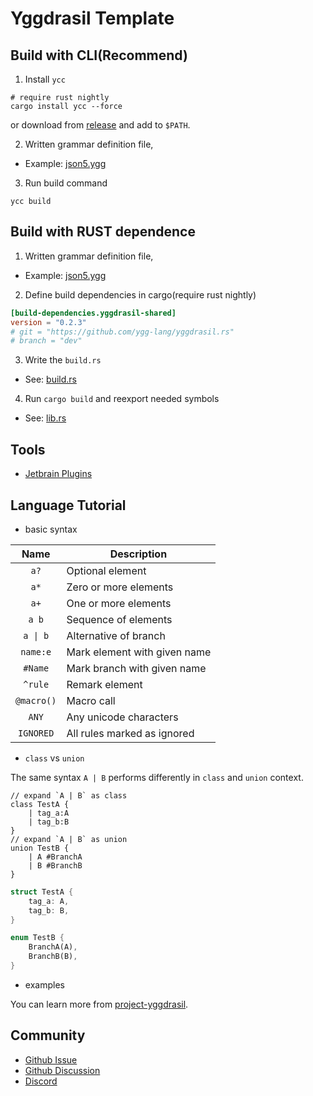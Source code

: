 Yggdrasil Template
==================

## Build with CLI(Recommend)

1. Install `ycc`

```shell
# require rust nightly
cargo install ycc --force
```

or download from [release](https://github.com/ygg-lang/yggdrasil.rs/releases) and add to `$PATH`.

2. Written grammar definition file,
- Example: [json5.ygg](projects/calculator/grammars/json5.ygg)

3. Run build command

```
ycc build
```


## Build with RUST dependence 

1. Written grammar definition file, 
  - Example: [json5.ygg](projects/calculator/grammars/json5.ygg)

2. Define build dependencies in cargo(require rust nightly)

```toml
[build-dependencies.yggdrasil-shared]
version = "0.2.3"
# git = "https://github.com/ygg-lang/yggdrasil.rs"
# branch = "dev"
```

3. Write the `build.rs`

- See: [build.rs](projects/calculator/build.rs)

4. Run `cargo build` and reexport needed symbols

- See: [lib.rs](projects/calculator/src/lib.rs)

## Tools

- [Jetbrain Plugins](https://plugins.jetbrains.com/plugin/20594-yggdrasil-support)

## Language Tutorial

- basic syntax

|    Name    | Description                  |
|:----------:|------------------------------|
|    `a?`    | Optional element             |
|    `a*`    | Zero or more elements        |
|    `a+`    | One or more elements         |
|   `a b`    | Sequence of elements         |
|  `a \| b`  | Alternative of branch        |
|  `name:e`  | Mark element with given name |
|  `#Name`   | Mark branch with given name  |      
|  `^rule`   | Remark element               |
| `@macro()` | Macro call                   |        
|   `ANY`    | Any unicode characters       |
| `IGNORED`  | All rules marked as ignored  |

- `class` vs `union`

The same syntax `A | B` performs differently in `class` and `union` context.

```yggdrasil
// expand `A | B` as class
class TestA {
    | tag_a:A 
    | tag_b:B
}
// expand `A | B` as union
union TestB {
    | A #BranchA
    | B #BranchB
}
```

```rust
struct TestA {
    tag_a: A,
    tag_b: B,
}

enum TestB {
    BranchA(A),
    BranchB(B),
}
```

- examples

You can learn more from [project-yggdrasil](https://github.com/ygg-lang/project-yggdrasil/tree/master/languages).

## Community

- [Github Issue](https://github.com/ygg-lang/yggdrasil.rs/issues)
- [Github Discussion](https://github.com/ygg-lang/project-yggdrasil/discussions)
- [Discord](https://discord.gg/rDScD9GyUC)
